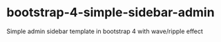 # bootstrap-4-simple-sidebar-admin
Simple admin sidebar template in bootstrap 4 with wave/ripple effect
